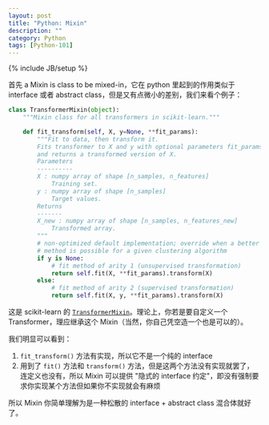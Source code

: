 ```yaml
---
layout: post
title: "Python: Mixin"
description: ""
category: Python
tags: [Python-101]
---
```

{% include JB/setup %}

首先 a Mixin is class to be mixed-in，它在 python 里起到的作用类似于 interface 或者 abstract class，但是又有点微小的差别，我们来看个例子：

```python
class TransformerMixin(object):
    """Mixin class for all transformers in scikit-learn."""

    def fit_transform(self, X, y=None, **fit_params):
        """Fit to data, then transform it.
        Fits transformer to X and y with optional parameters fit_params
        and returns a transformed version of X.
        Parameters
        ----------
        X : numpy array of shape [n_samples, n_features]
            Training set.
        y : numpy array of shape [n_samples]
            Target values.
        Returns
        -------
        X_new : numpy array of shape [n_samples, n_features_new]
            Transformed array.
        """
        # non-optimized default implementation; override when a better
        # method is possible for a given clustering algorithm
        if y is None:
            # fit method of arity 1 (unsupervised transformation)
            return self.fit(X, **fit_params).transform(X)
        else:
            # fit method of arity 2 (supervised transformation)
            return self.fit(X, y, **fit_params).transform(X)
```

这是 scikit-learn 的 [`TransformerMixin`](http://scikit-learn.org/stable/modules/generated/sklearn.base.TransformerMixin.html)。理论上，你若是要自定义一个 Transformer，理应继承这个 Mixin（当然，你自己凭空造一个也是可以的）。

我们明显可以看到：

1. `fit_transform()` 方法有实现，所以它不是一个纯的 interface
2. 用到了 `fit()` 方法和 `transform()` 方法，但是这两个方法没有实现就罢了，连定义也没有，所以 Mixin 可以提供 "隐式的 interface 约定"，即没有强制要求你实现某个方法但如果你不实现就会有麻烦

所以 Mixin 你简单理解为是一种松散的 interface + abstract class 混合体就好了。